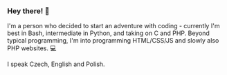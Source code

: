 ### Hey there! 👋

I'm a person who decided to start an adventure with coding - currently I'm best in Bash, intermediate in Python, and taking on C and PHP. Beyond typical programming, I'm into programming HTML/CSS/JS and slowly also PHP websites. 💻

I speak Czech, English and Polish.
